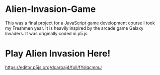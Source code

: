 # Alien-Invasion-Game
This was a final project for a JavaScript game development course I took my Freshmen year. It is heavily inspired by the arcade game Galaxy Invaders. 
It was originally coded in p5.js 

# Play Alien Invasion Here!
https://editor.p5js.org/dcarbaj4/full/fYslqcmmJ
